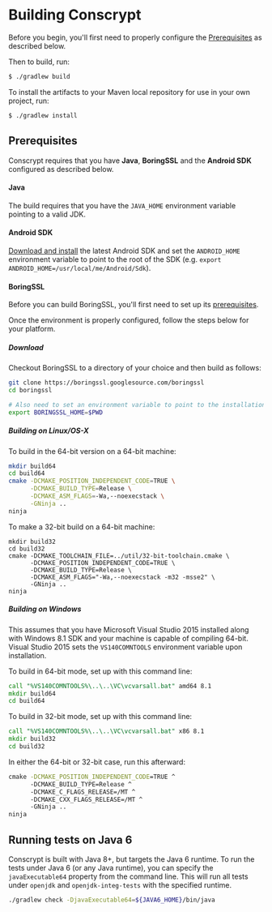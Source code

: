 Building Conscrypt
==================

Before you begin, you'll first need to properly configure the [Prerequisites](#Prerequisites) as
described below.

Then to build, run:

```bash
$ ./gradlew build
```

To install the artifacts to your Maven local repository for use in your own project, run:

```bash
$ ./gradlew install
```

Prerequisites
-------------
Conscrypt requires that you have __Java__, __BoringSSL__ and the __Android SDK__ configured as
described below.

#### Java
The build requires that you have the `JAVA_HOME` environment variable pointing to a valid JDK.

#### Android SDK
[Download and install](https://developer.android.com/studio/install.html) the latest Android SDK
and set the `ANDROID_HOME` environment variable to point to the root of the SDK
(e.g. `export ANDROID_HOME=/usr/local/me/Android/Sdk`).

#### BoringSSL
Before you can build BoringSSL, you'll first need to set up its
[prerequisites](https://boringssl.googlesource.com/boringssl/+/HEAD/BUILDING.md#Build-Prerequisites).

Once the environment is properly configured, follow the steps below for your platform.

##### Download
Checkout BoringSSL to a directory of your choice and then build as follows:

```bash
git clone https://boringssl.googlesource.com/boringssl
cd boringssl

# Also need to set an environment variable to point to the installation location.
export BORINGSSL_HOME=$PWD
```

##### Building on Linux/OS-X
To build in the 64-bit version on a 64-bit machine:
```bash
mkdir build64
cd build64
cmake -DCMAKE_POSITION_INDEPENDENT_CODE=TRUE \
      -DCMAKE_BUILD_TYPE=Release \
      -DCMAKE_ASM_FLAGS=-Wa,--noexecstack \
      -GNinja ..
ninja
```

To make a 32-bit build on a 64-bit machine:
```base
mkdir build32
cd build32
cmake -DCMAKE_TOOLCHAIN_FILE=../util/32-bit-toolchain.cmake \
      -DCMAKE_POSITION_INDEPENDENT_CODE=TRUE \
      -DCMAKE_BUILD_TYPE=Release \
      -DCMAKE_ASM_FLAGS="-Wa,--noexecstack -m32 -msse2" \
      -GNinja ..
ninja
```

##### Building on Windows
This assumes that you have Microsoft Visual Studio 2015 installed along
with Windows 8.1 SDK and your machine is capable of compiling 64-bit.
Visual Studio 2015 sets the `VS140COMNTOOLS` environment variable upon
installation.

To build in 64-bit mode, set up with this command line:

```bat
call "%VS140COMNTOOLS%\..\..\VC\vcvarsall.bat" amd64 8.1
mkdir build64
cd build64
```

To build in 32-bit mode, set up with this command line:

```bat
call "%VS140COMNTOOLS%\..\..\VC\vcvarsall.bat" x86 8.1
mkdir build32
cd build32
```

In either the 64-bit or 32-bit case, run this afterward:

```bat
cmake -DCMAKE_POSITION_INDEPENDENT_CODE=TRUE ^
      -DCMAKE_BUILD_TYPE=Release ^
      -DCMAKE_C_FLAGS_RELEASE=/MT ^
      -DCMAKE_CXX_FLAGS_RELEASE=/MT ^
      -GNinja ..
ninja
```

Running tests on Java 6
-------------------------
Conscrypt is built with Java 8+, but targets the Java 6 runtime. To run the tests
under Java 6 (or any Java runtime), you can specify the `javaExecutable64` property from the command line.
 This will run all tests under `openjdk` and `openjdk-integ-tests` with the specified
 runtime.

```bash
./gradlew check -DjavaExecutable64=${JAVA6_HOME}/bin/java
```
